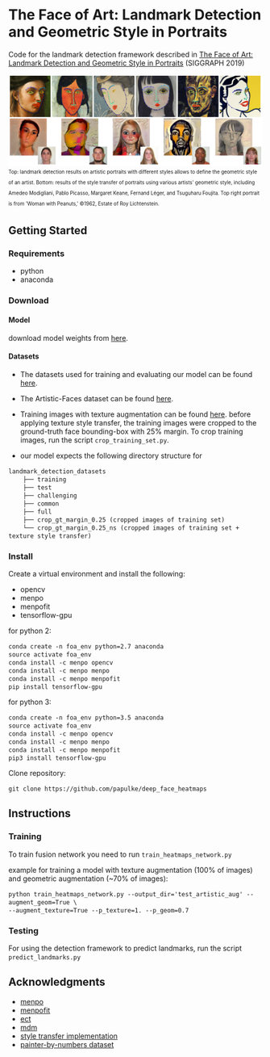 # The Face of Art: Landmark Detection and Geometric Style in Portraits

Code for the landmark detection framework described in [The Face of Art: Landmark Detection and Geometric Style in Portraits](http://www.faculty.idc.ac.il/arik/site/foa/face-of-art.asp) (SIGGRAPH 2019)

![](old/teaser.png)
<sub><sup>Top: landmark detection results on artistic portraits with different styles allows to define the geometric style of an artist. Bottom: results of the style transfer of portraits using various artists' geometric style, including Amedeo Modigliani, Pablo Picasso, Margaret Keane, Fernand Léger, and Tsuguharu Foujita. Top right portrait is from 'Woman with Peanuts,' ©1962, Estate of Roy Lichtenstein.</sup></sub>

## Getting Started

### Requirements

* python
* anaconda

### Download

#### Model
download model weights from [here](https://www.dropbox.com/sh/hrxcyug1bmbj6cs/AAAxq_zI5eawcLjM8zvUwaXha?dl=0).

#### Datasets
* The datasets used for training and evaluating our model can be found [here](https://ibug.doc.ic.ac.uk/resources/facial-point-annotations/).

* The Artistic-Faces dataset can be found [here](http://www.faculty.idc.ac.il/arik/site/foa/artistic-faces-dataset.asp).

* Training images with texture augmentation can be found [here](https://www.dropbox.com/sh/av2k1i1082z0nie/AAC5qV1E2UkqpDLVsv7TazMta?dl=0).
  before applying texture style transfer, the training images were cropped to the ground-truth face bounding-box with 25% margin. To crop training images, run the script `crop_training_set.py`.

* our model expects the following directory structure for 
```
landmark_detection_datasets
    ├── training
    ├── test
    ├── challenging
    ├── common
    ├── full
    ├── crop_gt_margin_0.25 (cropped images of training set)
    └── crop_gt_margin_0.25_ns (cropped images of training set + texture style transfer)
```    
### Install

Create a virtual environment and install the following:
* opencv
* menpo
* menpofit
* tensorflow-gpu

for python 2:
```
conda create -n foa_env python=2.7 anaconda
source activate foa_env
conda install -c menpo opencv
conda install -c menpo menpo
conda install -c menpo menpofit
pip install tensorflow-gpu

```

for python 3:
```
conda create -n foa_env python=3.5 anaconda
source activate foa_env
conda install -c menpo opencv
conda install -c menpo menpo
conda install -c menpo menpofit
pip3 install tensorflow-gpu

```

Clone repository:

```
git clone https://github.com/papulke/deep_face_heatmaps
```

## Instructions

### Training

To train fusion network you need to run `train_heatmaps_network.py`

example for training a model with texture augmentation (100% of images) and geometric augmentation (~70% of images):
```
python train_heatmaps_network.py --output_dir='test_artistic_aug' --augment_geom=True \
--augment_texture=True --p_texture=1. --p_geom=0.7
```

### Testing 

For using the detection framework to predict landmarks, run the script `predict_landmarks.py`

## Acknowledgments

* [menpo](https://github.com/menpo/menpo)
* [menpofit](https://github.com/menpo/menpofit)
* [ect](https://github.com/HongwenZhang/ECT-FaceAlignment)
* [mdm](https://github.com/trigeorgis/mdm)
* [style transfer implementation](https://github.com/woodrush/neural-art-tf)
* [painter-by-numbers dataset](https://www.kaggle.com/c/painter-by-numbers/data)
